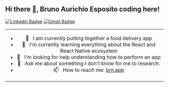 <h2>Hi there 👋, Bruno Aurichio Esposito coding here!</h2>

[![Linkedin Badge](https://img.shields.io/badge/-brunoesposito-E53A40?style=flat-square&logo=Linkedin&logoColor=white&link=https://www.linkedin.com/in/brunoesposito/)](https://www.linkedin.com/in/brunoesposito/) 
[![Gmail Badge](https://img.shields.io/badge/-brunoaesposito@gmail.com-E53A40?style=flat-square&logo=Gmail&logoColor=white&link=mailto:brunoaesposito@gmail.com)](mailto:brunoaesposito@gmail.com)

<table boder="0" style="border: 0">
<tr style="text-align: center; border: 0">
<td style="text-align: center; border: 0">

- 🚀  &nbsp; I am currently putting together a food delivery app 
- 🌱  &nbsp; I'm currently learning everything about the React and React Native ecosystem
- 🤔  &nbsp; I'm looking for help understanding how to perform an app
- 💬  &nbsp; Ask me about something I don't know for me to research.                                                    
- 📫  &nbsp; How to reach me: [brn.app](http://abre.ai/brunoaesposito)

</td>
</tr>
</table>